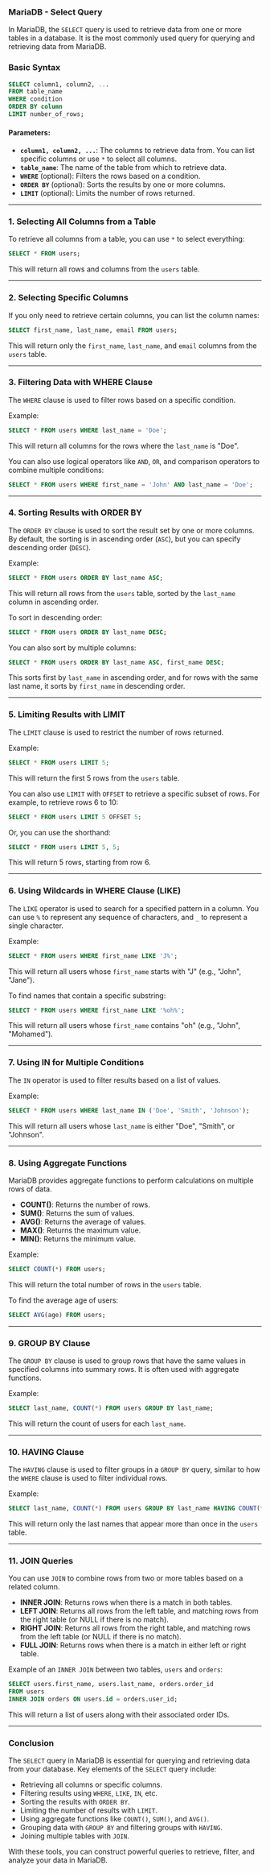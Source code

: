 ### MariaDB - Select Query

In MariaDB, the `SELECT` query is used to retrieve data from one or more tables in a database. It is the most commonly used query for querying and retrieving data from MariaDB.

### Basic Syntax

```sql
SELECT column1, column2, ...
FROM table_name
WHERE condition
ORDER BY column
LIMIT number_of_rows;
```

#### Parameters:
- **`column1, column2, ...`**: The columns to retrieve data from. You can list specific columns or use `*` to select all columns.
- **`table_name`**: The name of the table from which to retrieve data.
- **`WHERE`** (optional): Filters the rows based on a condition.
- **`ORDER BY`** (optional): Sorts the results by one or more columns.
- **`LIMIT`** (optional): Limits the number of rows returned.

---

### 1. **Selecting All Columns from a Table**

To retrieve all columns from a table, you can use `*` to select everything:

```sql
SELECT * FROM users;
```

This will return all rows and columns from the `users` table.

---

### 2. **Selecting Specific Columns**

If you only need to retrieve certain columns, you can list the column names:

```sql
SELECT first_name, last_name, email FROM users;
```

This will return only the `first_name`, `last_name`, and `email` columns from the `users` table.

---

### 3. **Filtering Data with WHERE Clause**

The `WHERE` clause is used to filter rows based on a specific condition.

Example:

```sql
SELECT * FROM users WHERE last_name = 'Doe';
```

This will return all columns for the rows where the `last_name` is "Doe".

You can also use logical operators like `AND`, `OR`, and comparison operators to combine multiple conditions:

```sql
SELECT * FROM users WHERE first_name = 'John' AND last_name = 'Doe';
```

---

### 4. **Sorting Results with ORDER BY**

The `ORDER BY` clause is used to sort the result set by one or more columns. By default, the sorting is in ascending order (`ASC`), but you can specify descending order (`DESC`).

Example:

```sql
SELECT * FROM users ORDER BY last_name ASC;
```

This will return all rows from the `users` table, sorted by the `last_name` column in ascending order.

To sort in descending order:

```sql
SELECT * FROM users ORDER BY last_name DESC;
```

You can also sort by multiple columns:

```sql
SELECT * FROM users ORDER BY last_name ASC, first_name DESC;
```

This sorts first by `last_name` in ascending order, and for rows with the same last name, it sorts by `first_name` in descending order.

---

### 5. **Limiting Results with LIMIT**

The `LIMIT` clause is used to restrict the number of rows returned.

Example:

```sql
SELECT * FROM users LIMIT 5;
```

This will return the first 5 rows from the `users` table.

You can also use `LIMIT` with `OFFSET` to retrieve a specific subset of rows. For example, to retrieve rows 6 to 10:

```sql
SELECT * FROM users LIMIT 5 OFFSET 5;
```

Or, you can use the shorthand:

```sql
SELECT * FROM users LIMIT 5, 5;
```

This will return 5 rows, starting from row 6.

---

### 6. **Using Wildcards in WHERE Clause (LIKE)**

The `LIKE` operator is used to search for a specified pattern in a column. You can use `%` to represent any sequence of characters, and `_` to represent a single character.

Example:

```sql
SELECT * FROM users WHERE first_name LIKE 'J%';
```

This will return all users whose `first_name` starts with "J" (e.g., "John", "Jane").

To find names that contain a specific substring:

```sql
SELECT * FROM users WHERE first_name LIKE '%oh%';
```

This will return all users whose `first_name` contains "oh" (e.g., "John", "Mohamed").

---

### 7. **Using IN for Multiple Conditions**

The `IN` operator is used to filter results based on a list of values.

Example:

```sql
SELECT * FROM users WHERE last_name IN ('Doe', 'Smith', 'Johnson');
```

This will return all users whose `last_name` is either "Doe", "Smith", or "Johnson".

---

### 8. **Using Aggregate Functions**

MariaDB provides aggregate functions to perform calculations on multiple rows of data.

- **COUNT()**: Returns the number of rows.
- **SUM()**: Returns the sum of values.
- **AVG()**: Returns the average of values.
- **MAX()**: Returns the maximum value.
- **MIN()**: Returns the minimum value.

Example:

```sql
SELECT COUNT(*) FROM users;
```

This will return the total number of rows in the `users` table.

To find the average age of users:

```sql
SELECT AVG(age) FROM users;
```

---

### 9. **GROUP BY Clause**

The `GROUP BY` clause is used to group rows that have the same values in specified columns into summary rows. It is often used with aggregate functions.

Example:

```sql
SELECT last_name, COUNT(*) FROM users GROUP BY last_name;
```

This will return the count of users for each `last_name`.

---

### 10. **HAVING Clause**

The `HAVING` clause is used to filter groups in a `GROUP BY` query, similar to how the `WHERE` clause is used to filter individual rows.

Example:

```sql
SELECT last_name, COUNT(*) FROM users GROUP BY last_name HAVING COUNT(*) > 1;
```

This will return only the last names that appear more than once in the `users` table.

---

### 11. **JOIN Queries**

You can use `JOIN` to combine rows from two or more tables based on a related column.

- **INNER JOIN**: Returns rows when there is a match in both tables.
- **LEFT JOIN**: Returns all rows from the left table, and matching rows from the right table (or NULL if there is no match).
- **RIGHT JOIN**: Returns all rows from the right table, and matching rows from the left table (or NULL if there is no match).
- **FULL JOIN**: Returns rows when there is a match in either left or right table.

Example of an `INNER JOIN` between two tables, `users` and `orders`:

```sql
SELECT users.first_name, users.last_name, orders.order_id
FROM users
INNER JOIN orders ON users.id = orders.user_id;
```

This will return a list of users along with their associated order IDs.

---

### Conclusion

The `SELECT` query in MariaDB is essential for querying and retrieving data from your database. Key elements of the `SELECT` query include:

- Retrieving all columns or specific columns.
- Filtering results using `WHERE`, `LIKE`, `IN`, etc.
- Sorting the results with `ORDER BY`.
- Limiting the number of results with `LIMIT`.
- Using aggregate functions like `COUNT()`, `SUM()`, and `AVG()`.
- Grouping data with `GROUP BY` and filtering groups with `HAVING`.
- Joining multiple tables with `JOIN`.

With these tools, you can construct powerful queries to retrieve, filter, and analyze your data in MariaDB.
